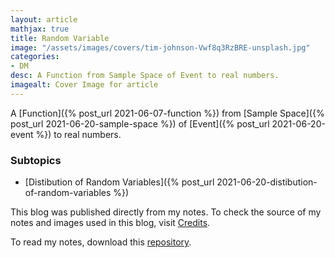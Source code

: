 ```yaml
---
layout: article
mathjax: true
title: Random Variable
image: "/assets/images/covers/tim-johnson-Vwf8q3RzBRE-unsplash.jpg"
categories:
- DM
desc: A Function from Sample Space of Event to real numbers. 
imagealt: Cover Image for article
---
```


A [Function]({% post_url 2021-06-07-function %}) from [Sample Space]({% post_url 2021-06-20-sample-space %}) of [Event]({% post_url 2021-06-20-event %}) to real numbers.

### Subtopics
- [Distibution of Random Variables]({% post_url 2021-06-20-distibution-of-random-variables %})

This blog was published directly from my notes.
To check the source of my notes and images used in this blog, visit <a href="/credits.html" target="_blank">Credits</a>.

To read my notes, download this <a href="https://github.com/bovem/CS" target="blank">repository</a>.